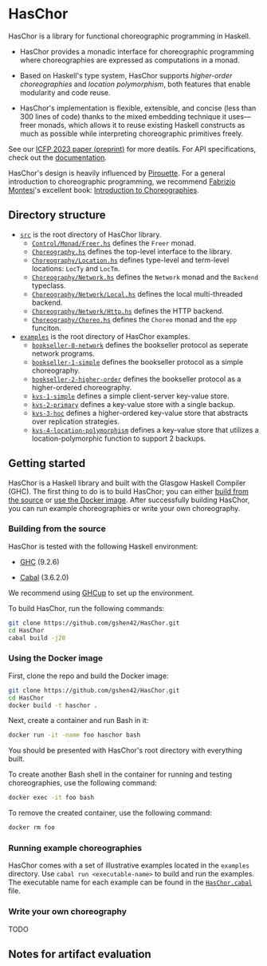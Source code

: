 # HasChor

HasChor is a library for functional choreographic programming in Haskell.

- HasChor provides a monadic interface for choreographic programming where
choreographies are expressed as computations in a monad.

- Based on Haskell's type system, HasChor supports *higher-order choreographies*
and *location polymorphism*, both features that enable modularity and code
reuse.

- HasChor's implementation is flexible, extensible, and concise (less than 300
lines of code) thanks to the mixed embedding technique it uses—freer monads,
which allows it to reuse existing Haskell constructs as much as possible while
interpreting choreographic primitives freely.

See our [ICFP 2023 paper (preprint)](https://arxiv.org/abs/2303.00924) for more deatils.
For API specifications, check out the [documentation](https://gshen42.github.io/HasChor/).

HasChor's design is heavily influenced by [Pirouette](https://dl.acm.org/doi/10.1145/3498684).
For a general introduction to choreographic programming, we recommend
[Fabrizio Montesi](https://www.fabriziomontesi.com)'s excellent book:
[Introduction to Choreographies](https://www.fabriziomontesi.com/introduction-to-choreographies/).

## Directory structure

- [`src`](src) is the root directory of HasChor library.
  - [`Control/Monad/Freer.hs`](src/Control/Monad/Freer.hs) defines the `Freer` monad.
  - [`Choreography.hs`](src/Choreography.hs) defines the top-level interface to the library.
  - [`Choreography/Location.hs`](src/Choreography/Location.hs) defines type-level and term-level locations: `LocTy` and `LocTm`.
  - [`Choreography/Network.hs`](src/Choreography/Network.hs) defines the `Network` monad and the `Backend` typeclass.
  - [`Choreography/Network/Local.hs`](src/Choreography/Network/Local.hs) defines the local multi-threaded backend.
  - [`Choreography/Network/Http.hs`](src/Choreography/Network/Http.hs) defines the HTTP backend.
  - [`Choreography/Choreo.hs`](src/Choreography/Choreo.hs) defines the `Choreo` monad and the `epp` funciton.
- [`examples`](examples) is the root directory of HasChor examples.
  - [`bookseller-0-network`](examples/bookseller-0-network) defines the bookseller protocol as seperate network programs.
  - [`bookseller-1-simple`](examples/bookseller-1-simple) defines the bookseller protocol as a simple choreography.
  - [`bookseller-2-higher-order`](examples/bookseller-2-higher-order) defines the bookseller protocol as a higher-ordered choreography.
  - [`kvs-1-simple`](examples/kvs-1-simple) defines a simple client-server key-value store.
  - [`kvs-2-primary`](examples/kvs-2-primary) defines a key-value store with a single backup.
  - [`kvs-3-hoc`](examples/kvs-3-hoc) defines a higher-ordered key-value store that abstracts over replication strategies.
  - [`kvs-4-location-polymorphism`](examples/kvs-4-location-polymorphism) defines a key-value store that utilizes a location-polymorphic function to support 2 backups.

## Getting started

HasChor is a Haskell library and built with the Glasgow Haskell Compiler (GHC).
The first thing to do is to build HasChor; you can either [build from the source](#building-from-the-source)
or [use the Docker image](#using-the-docker-image).
After successfully building HasChor, you can run example choreographies or write your own choreography.

### Building from the source

HasChor is tested with the following Haskell environment:

- [GHC](https://www.haskell.org/ghc/) (9.2.6)

- [Cabal](https://www.haskell.org/cabal/) (3.6.2.0)

We recommend using [GHCup](https://www.haskell.org/ghcup/) to set up the environment.

To build HasChor, run the following commands:

```bash
git clone https://github.com/gshen42/HasChor.git
cd HasChor
cabal build -j20
```

### Using the Docker image

First, clone the repo and build the Docker image:

```bash
git clone https://github.com/gshen42/HasChor.git
cd HasChor
docker build -t haschor .
```

Next, create a container and run Bash in it:

```bash
docker run -it -name foo haschor bash
```

You should be presented with HasChor's root directory with everything built.

To create another Bash shell in the container for running and testing
choreographies, use the following command:

```bash
docker exec -it foo bash
```

To remove the created container, use the following command:

```bash
docker rm foo
```

### Running example choreographies

HasChor comes with a set of illustrative examples located in the `examples` directory.
Use `cabal run <executable-name>` to build and run the examples.
The executable name for each example can be found in the [`HasChor.cabal`](HasChor.cabal) file.

### Write your own choreography

TODO

## Notes for artifact evaluation
